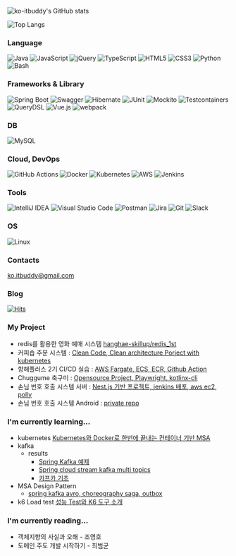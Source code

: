 ![ko-itbuddy's GitHub stats](https://github-readme-stats.vercel.app/api?username=ko-itbuddy&show_icons=true&theme=radical)

![Top Langs](https://github-readme-stats.vercel.app/api/top-langs/?username=ko-itbuddy&layout=compact&theme=radical&hide=TSQL,Tcl,QML,C,Python,ASP,C%23,C%2B%2B)

### Language
![Java](https://img.shields.io/badge/java-%23ED8B00.svg?style=for-the-badge&logo=openjdk&logoColor=white)
![JavaScript](https://img.shields.io/badge/javascript-%23323330.svg?style=for-the-badge&logo=javascript&logoColor=%23F7DF1E)
![jQuery](https://img.shields.io/badge/jquery-%230769AD.svg?style=for-the-badge&logo=jquery&logoColor=white)
![TypeScript](https://img.shields.io/badge/typescript-%23007ACC.svg?style=for-the-badge&logo=typescript&logoColor=white)
![HTML5](https://img.shields.io/badge/html5-%23E34F26.svg?style=for-the-badge&logo=html5&logoColor=white)
![CSS3](https://img.shields.io/badge/css3-%231572B6.svg?style=for-the-badge&logo=css3&logoColor=white)
![Python](https://img.shields.io/badge/python-3670A0?style=for-the-badge&logo=python&logoColor=ffdd54)
![Bash](https://img.shields.io/badge/bash-%23121011.svg?style=for-the-badge&logo=gnu-bash&logoColor=white)

### Frameworks & Library
![Spring Boot](https://img.shields.io/badge/Spring%20Boot-F2F4F9?style=for-the-badge&logo=spring-boot)
![Swagger](https://img.shields.io/badge/-Swagger-%23Clojure?style=for-the-badge&logo=swagger&logoColor=white)
![Hibernate](https://img.shields.io/badge/Hibernate-59666C?style=for-the-badge&logo=Hibernate&logoColor=white)
![JUnit](https://img.shields.io/badge/JUnit-25A162?style=for-the-badge&logo=JUnit5&logoColor=white)
![Mockito](https://img.shields.io/badge/Mockito-25A162?style=for-the-badge&logo=Mockito&logoColor=white)
![Testcontainers](https://img.shields.io/badge/Testcontainers-25A162?style=for-the-badge&logo=Testcontainers&logoColor=white)
![QueryDSL](https://img.shields.io/badge/QueryDSL-25A162?style=for-the-badge&logo=QueryDSL&logoColor=white)
![Vue.js](https://img.shields.io/badge/Vue.js-35495E?style=for-the-badge&logo=vuedotjs&logoColor=4FC08D)
![webpack](https://img.shields.io/badge/webpack-%238DD6F9.svg?style=for-the-badge&logo=webpack&logoColor=black)

### DB
![MySQL](https://img.shields.io/badge/mysql-4479A1.svg?style=for-the-badge&logo=mysql&logoColor=white)


### Cloud, DevOps
![GitHub Actions](https://img.shields.io/badge/github%20actions-%232671E5.svg?style=for-the-badge&logo=githubactions&logoColor=white)
![Docker](https://img.shields.io/badge/docker-%230db7ed.svg?style=for-the-badge&logo=docker&logoColor=white)
![Kubernetes](https://img.shields.io/badge/kubernetes-%23326ce5.svg?style=for-the-badge&logo=kubernetes&logoColor=white)
![AWS](https://img.shields.io/badge/AWS-%23FF9900.svg?style=for-the-badge&logo=amazon-aws&logoColor=white)
![Jenkins](https://img.shields.io/badge/jenkins-%232C5263.svg?style=for-the-badge&logo=jenkins&logoColor=white)


### Tools
![IntelliJ IDEA](https://img.shields.io/badge/IntelliJIDEA-000000.svg?style=for-the-badge&logo=intellij-idea&logoColor=white)
![Visual Studio Code](https://img.shields.io/badge/Visual%20Studio%20Code-0078d7.svg?style=for-the-badge&logo=visual-studio-code&logoColor=white)
![Postman](https://img.shields.io/badge/Postman-FF6C37?style=for-the-badge&logo=postman&logoColor=white)
![Jira](https://img.shields.io/badge/jira-%230A0FFF.svg?style=for-the-badge&logo=jira&logoColor=white)
![Git](https://img.shields.io/badge/git-%23F05033.svg?style=for-the-badge&logo=git&logoColor=white)
![Slack](https://img.shields.io/badge/Slack-4A154B?style=for-the-badge&logo=slack&logoColor=white)

### OS
![Linux](https://img.shields.io/badge/Linux-FCC624?style=for-the-badge&logo=linux&logoColor=black)

### 

### Contacts
ko.itbuddy@gmail.com

### Blog
[![Hits](https://hits.seeyoufarm.com/api/count/incr/badge.svg?url=https%3A%2F%2Fvelog.io%2F%40itbuddy%2Fposts&count_bg=%2379C83D&title_bg=%23555555&icon=&icon_color=%23E7E7E7&title=velog&edge_flat=false)](https://hits.seeyoufarm.com)


### My Project
- redis를 활용한 영화 예매 시스템 [hanghae-skillup/redis_1st](https://github.com/ko-itbuddy/redis_1st)
- 커피숍 주문 시스템 : [Clean Code, Clean architecture Porject with kubernetes](https://github.com/ko-itbuddy/coffee-shop)
- 항해플러스 2기 CI/CD 실습 : [AWS Fargate, ECS, ECR, Github Action](https://github.com/ko-itbuddy/hanghea-0010/tree/main/.github)
- Chuggume 축구미 : [Opensource Project, Playwright, kotlinx-cli ](https://github.com/CHUGGU-ME/CHUGGU-ME-v2) 
- 손님 번호 호출 시스템 서버 : [Nest.js 기반 프로젝트, jenkins 배포, aws ec2, polly](https://github.com/ko-itbuddy/nestjs-broadcast_speaker)
- 손님 번호 호출 시스템 Android : [private repo](https://github.com/ko-itbuddy/BroadcastSpeaker_mobile)

### I'm currently learning...
- kubernetes [Kubernetes와 Docker로 한번에 끝내는 컨테이너 기반 MSA](https://storage.googleapis.com/static.fastcampus.co.kr/prod/uploads/202208/075729-717/[%ED%8C%A8%EC%8A%A4%ED%8A%B8%EC%BA%A0%ED%8D%BC%EC%8A%A4]-%EA%B5%90%EC%9C%A1%EA%B3%BC%EC%A0%95%EC%86%8C%EA%B0%9C%EC%84%9C-%EC%B4%88%EA%B2%A9%EC%B0%A8-%ED%8C%A8%ED%82%A4%EC%A7%80--kubernetes%EC%99%80-docker%EB%A1%9C-%ED%95%9C-%EB%B2%88%EC%97%90-%EB%81%9D%EB%82%B4%EB%8A%94-%EC%BB%A8%ED%85%8C%EC%9D%B4%EB%84%88-%EA%B8%B0%EB%B0%98-msa-.pdf)
- kafka
  - results
    - [Spring Kafka 예제](https://github.com/ko-itbuddy/spring-kafka)
    - [Spring cloud stream kafka multi topics](https://github.com/ko-itbuddy/spring-stream-kafka)
    - [카프카 기초](https://github.com/ko-itbuddy/kafka-study)
- MSA Design Pattern
    - [spring kafka avro, choreography saga, outbox](https://github.com/ko-itbuddy/spring-kafka-avro)
- k6 Load test [성능 Test와 K6 도구 소개](https://github.com/schooldevops/k6-tutorials/blob/main/UsingK6/99_K6_Seminar.md)

### I'm currently reading...
- 객체지향의 사실과 오해 - 조영호
- 도메인 주도 개발 시작하기 - 최범균

<!--
**ko-itbuddy/ko-itbuddy** is a ✨ _special_ ✨ repository because its `README.md` (this file) appears on your GitHub profile.

Here are some ideas to get you started:

- 🔭 I’m currently working on ...
- 🌱 I’m currently learning ...
- 👯 I’m looking to collaborate on ...
- 🤔 I’m looking for help with ...
- 💬 Ask me about ...
- 📫 How to reach me: ...
- 😄 Pronouns: ...
- ⚡ Fun fact: ...
-->
